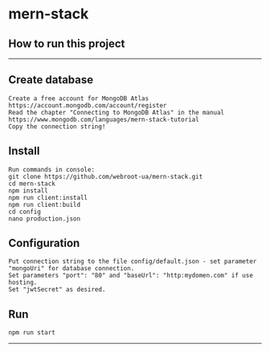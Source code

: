 # mern-stack
## How to run this project
____
## Create database 
```
Create a free account for MongoDB Atlas https://account.mongodb.com/account/register
Read the chapter "Connecting to MongoDB Atlas" in the manual https://www.mongodb.com/languages/mern-stack-tutorial
Copy the connection string!
```
## Install
```
Run commands in console:
git clone https://github.com/webroot-ua/mern-stack.git
cd mern-stack
npm install
npm run client:install
npm run client:build
cd config
nano production.json
```
## Configuration
```
Put connection string to the file config/default.json - set parameter "mongoUri" for database connection.
Set parameters "port": "80" and "baseUrl": "http:mydomen.com" if use hosting.
Set "jwtSecret" as desired.
```
## Run
```
npm run start
```
  
____
